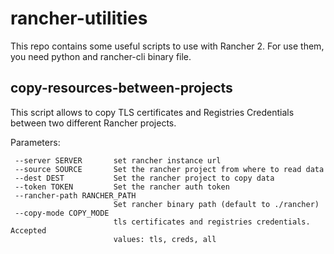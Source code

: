 # rancher-utilities

 This repo contains some useful scripts to use with Rancher 2.
 For use them, you need python and rancher-cli binary file.

## copy-resources-between-projects

 This script allows to copy TLS certificates and Registries Credentials between two different Rancher projects.

 Parameters:
 ```
  --server SERVER       set rancher instance url
  --source SOURCE       Set the rancher project from where to read data
  --dest DEST           Set the rancher project to copy data
  --token TOKEN         Set the rancher auth token
  --rancher-path RANCHER_PATH
                        Set rancher binary path (default to ./rancher)
  --copy-mode COPY_MODE
                        tls certificates and registries credentials. Accepted
                        values: tls, creds, all
```
